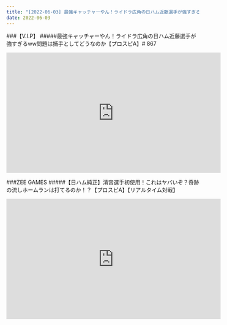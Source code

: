 ```yaml
---
title: "[2022-06-03] 最強キャッチャーやん！ライドラ広角の日ハム近藤選手が強すぎるww問題は捕手としてどうなのか【プロスピA】# 867 他"
date: 2022-06-03
---
```

###【V.I.P】
#####最強キャッチャーやん！ライドラ広角の日ハム近藤選手が強すぎるww問題は捕手としてどうなのか【プロスピA】# 867
<iframe width="560" height="315" src="https://www.youtube.com/embed/fGkFwCYRFWM" frameborder="0" allow="accelerometer; autoplay; clipboard-write; encrypted-media; gyroscope; picture-in-picture" allowfullscreen></iframe>

###ZEE GAMES
#####【日ハム純正】清宮選手初使用！これはヤバいぞ？奇跡の流しホームランは打てるのか！？【プロスピA】【リアルタイム対戦】
<iframe width="560" height="315" src="https://www.youtube.com/embed/rMWo3inWpZU" frameborder="0" allow="accelerometer; autoplay; clipboard-write; encrypted-media; gyroscope; picture-in-picture" allowfullscreen></iframe>

